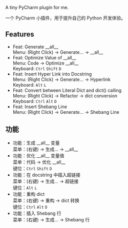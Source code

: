 <p>A tiny PyCharm plugin for me.</p>
<p>一个 PyCharm 小插件，用于提升自己的 Python 开发体验。</p>
<h2>Features</h2>
<ul>
	<li>
        Feat: Generate __all__<br>
        Menu: (Right Click) -> Generate... -> __all__<br>
    </li>
    <li>
        Feat: Optimize Value of __all__<br>
        Menu: Code -> Optimize __all__<br>
        Keyboard: <code>Ctrl</code> <code>Shift</code> <code>D</code>
    </li>
    <li>
        Feat: Insert Hyper Link into Docstring<br>
        Menu: (Right Click) -> Generate... -> Hyperlink<br>
        Keyboard: <code>Alt</code> <code>L</code>
    </li>
    <li>
        Feat: Convert between Literal Dict and dict() calling<br>
        Menu: (Right Click) -> Refactor -> dict conversion<br>
        Keyboard: <code>Ctrl</code> <code>Alt</code> <code>D</code>
    </li>
    <li>
        Feat: Insert Shebang Line<br>
        Menu: (Right Click) -> Generate... -> Shebang Line
    </li>
</ul>
<h2>功能</h2>
<ul>
	<li>
        功能：生成 __all__ 变量<br>
        菜单：(右键) -> 生成... -> __all__<br>
    </li>
    <li>
        功能：优化 __all__ 变量值<br>
        菜单：代码 -> 优化 __all__<br>
        键位：<code>Ctrl</code> <code>Shift</code> <code>D</code>
    </li>
    <li>
        功能：在 docstring 中插入超链接<br>
        菜单：(右键) -> 生成... -> 超链接<br>
        键位：<code>Alt</code> <code>L</code>
    </li>
    <li>
        功能：重构 dict<br>
        菜单：(右键) -> 重构 -> dict 转换<br>
        键位：<code>Ctrl</code> <code>Alt</code> <code>D</code>
    </li>
    <li>
        功能：插入 Shebang 行<br>
        菜单：(右键) -> 生成... -> Shebang 行
    </li>
</ul>
